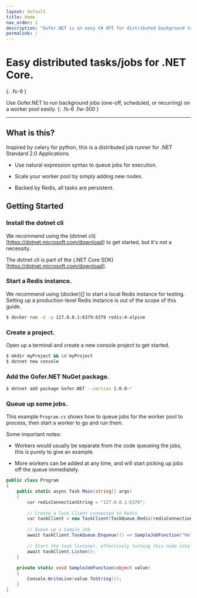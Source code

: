 ```yaml
---
layout: default
title: Home
nav_order: 1
description: "Gofer.NET is an easy C# API for distributed background tasks/jobs for .NET Core."
permalink: /
---
```


# Easy distributed tasks/jobs for .NET Core.
{: .fs-9 }

Use Gofer.NET to run background jobs (one-off, scheduled, or recurring) on a worker pool easily.
{: .fs-6 .fw-300 }

---

## What is this?

Inspired by celery for python, this is a distributed job runner for .NET Standard 2.0 Applications.

- Use natural expression syntax to queue jobs for execution.

- Scale your worker pool by simply adding new nodes.

- Backed by Redis, all tasks are persistent.

## Getting Started

### Install the dotnet cli

We recommend using the (dotnet cli)[https://dotnet.microsoft.com/download] to get started, but it's not a necessity. 

The dotnet cli is part of the (.NET Core SDK)[https://dotnet.microsoft.com/download].

### Start a Redis instance.

We recommend using (docker)[] to start a local Redis instance for testing. Setting up a production-level Redis instance is out of the scope of this guide.

```bash
$ docker run -d -p 127.0.0.1:6379:6379 redis:4-alpine
```

### Create a project.

Open up a terminal and create a new console project to get started.

```bash
$ mkdir myProject && cd myProject
$ dotnet new console
```

### Add the Gofer.NET NuGet package.

```bash
$ dotnet add package Gofer.NET --version 1.0.0-*
```

### Queue up some jobs.

This example `Program.cs` shows how to queue jobs for the worker pool to process, then start a worker to go and run them. 

Some important notes:
 - Workers would usually be separate from the code queueing the jobs, this is purely to give an example.

 - More workers can be added at any time, and will start picking up jobs off the queue immediately.

```c#
public class Program
{
    public static async Task Main(string[] args)
    {
        var redisConnectionString = "127.0.0.1:6379";
        
        // Create a Task Client connected to Redis
        var taskClient = new TaskClient(TaskQueue.Redis(redisConnectionString));
        
        // Queue up a Sample Job
        await taskClient.TaskQueue.Enqueue(() => SampleJobFunction("Hello World!"));
        
        // Start the task listener, effectively turning this node into a worker.
        await taskClient.Listen();
    }
    
    private static void SampleJobFunction(object value)
    {
        Console.WriteLine(value.ToString());
    }
}
```
